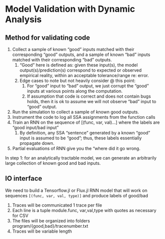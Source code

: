 # Model Validation with Dynamic Analysis

## Method for validating code
1. Collect a sample of known “good” inputs matched with their corresponding “good” outputs, and a sample of known “bad” inputs matched with their corresponding “bad” outputs.
    1. “Good” here is defined as: given these input(s), the model output(s)/prediction(s) correspond to expected or observed empirical reality, within an acceptable tolerance/range re: error. 
    1. Edge cases to note but not heavily consider @ this point:
        1. For “good” input to “bad” output, we just corrupt the “good” inputs at various points along the computation.
        1. If assumption that code is correct and does not contain bugs holds, then it is ok to assume we will not observe “bad” input to “good” output. 
1. Run the simulation to collect a sample of known good outputs.
1. Instrument the code to log all SSA assignments from the function calls
1. Train an RNN on the sequence of [(func, var, val)...] where the labels are “good input/bad input”
    1. By definition, any SSA “sentence” generated by a known “good” input is assumed to be “good”; thus, these labels essentially propagate down. 
1. Partial evaluations of RNN give you the “where did it go wrong. 

In step 1: for an analytically tractable model, we can generate an arbitrarily large collection of known good and bad inputs.

## IO interface

We need to build a Tensorflow.jl or Flux.jl RNN model that will work on sequences `[(func, var, val, type)]` and produce labels of good/bad

1. Traces will be communicated 1 trace per file
1. Each line is a tuple module.func, var,val,type with quotes as necessary for CSV
1. The files will be organized into folders program/{good,bad}/tracenumber.txt
1. Traces will be variable length
